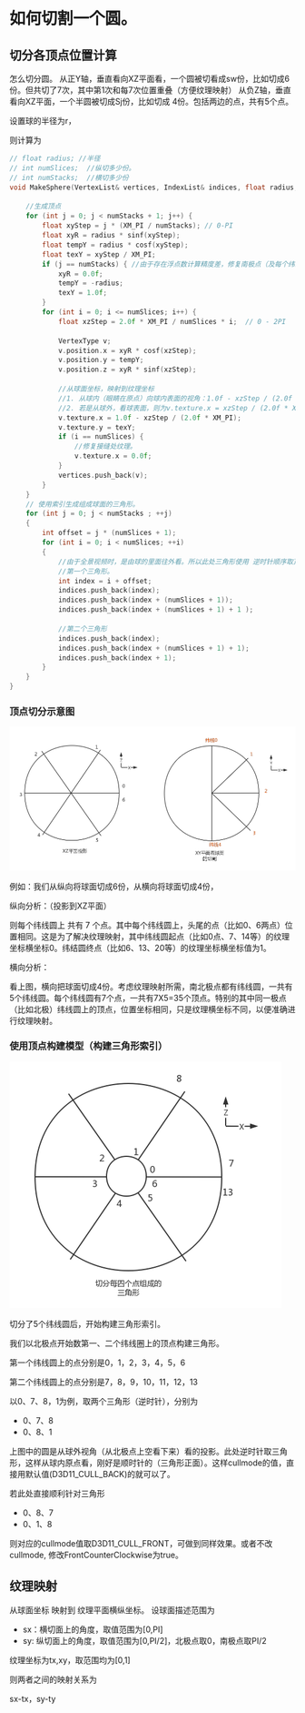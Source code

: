 
# 如何切割一个圆。

## 切分各顶点位置计算
怎么切分圆。
从正Y轴，垂直看向XZ平面看，一个圆被切看成sw份，比如切成6份。但共切了7次，其中第1次和每7次位置重叠（方便纹理映射）
从负Z轴，垂直看向XZ平面，一个半圆被切成Sj份，比如切成 4份。包括两边的点，共有5个点。

设置球的半径为r，

则计算为
```C++
// float radius; //半径
// int numSlices;  //纵切多少份。
// int numStacks;  //横切多少份
void MakeSphere(VertexList& vertices, IndexList& indices, float radius, int numSlices, int numStacks) {

    //生成顶点
    for (int j = 0; j < numStacks + 1; j++) { 
        float xyStep = j * (XM_PI / numStacks); // 0-PI
        float xyR = radius * sinf(xyStep);   
        float tempY = radius * cosf(xyStep);
        float texY = xyStep / XM_PI;
        if (j == numStacks) { //由于存在浮点数计算精度差，修复南极点（及每个纬线圈接缝处）的位置和纹理坐标。
            xyR = 0.0f;
            tempY = -radius;
            texY = 1.0f;
        }
        for (int i = 0; i <= numSlices; i++) {
            float xzStep = 2.0f * XM_PI / numSlices * i;  // 0 - 2PI

            VertexType v;
            v.position.x = xyR * cosf(xzStep);
            v.position.y = tempY;
            v.position.z = xyR * sinf(xzStep);

            //从球面坐标，映射到纹理坐标
            //1. 从球内（眼睛在原点）向球内表面的视角：1.0f - xzStep / (2.0f * XM_PI); 
            //2. 若是从球外，看球表面，则为v.texture.x = xzStep / (2.0f * XM_PI); 
            v.texture.x = 1.0f - xzStep / (2.0f * XM_PI); 
            v.texture.y = texY;
            if (i == numSlices) {
                //修复接缝处纹理。
                v.texture.x = 0.0f;
            }
            vertices.push_back(v);
        }
    }
    // 使用索引生成组成球面的三角形。
    for (int j = 0; j < numStacks ; ++j)
    {
        int offset = j * (numSlices + 1);
        for (int i = 0; i < numSlices; ++i)
        {
            //由于全景视频时，是由球的里面往外看。所以此处三角形使用 逆时针顺序取顶点
            //第一个三角形。
            int index = i + offset;
            indices.push_back(index);
            indices.push_back(index + (numSlices + 1));
            indices.push_back(index + (numSlices + 1) + 1 );

            //第二个三角形
            indices.push_back(index);
            indices.push_back(index + (numSlices + 1) + 1);
            indices.push_back(index + 1);
        }
    }
}
```

### 顶点切分示意图

![images 球面模型的构建和顶点](./images/sphere.png)

例如：我们从纵向将球面切成6份，从横向将球面切成4份，

纵向分析：（投影到XZ平面）

则每个纬线圆上 共有 7 个点。其中每个纬线圆上，头尾的点（比如0、6两点）位置相同。这是为了解决纹理映射，其中纬线圆起点（比如0点、7、14等）的纹理坐标横坐标0。纬结圆终点（比如6、13、20等）的纹理坐标横坐标值为1。

横向分析：

看上图，横向把球面切成4份。考虑纹理映射所需，南北极点都有纬线圆，一共有5个纬线圆。每个纬线圆有7个点，一共有7X5=35个顶点。特别的其中同一极点（比如北极）纬线圆上的顶点，位置坐标相同，只是纹理横坐标不同，以便准确进行纹理映射。

### 使用顶点构建模型（构建三角形索引）

![images 球面模型的三角形划分](./images/SphereTriangles.png)

切分了5个纬线圆后，开始构建三角形索引。

我们以北极点开始数第一、二个纬线圈上的顶点构建三角形。

第一个纬线圆上的点分别是0，1，2，3，4，5，6

第二个纬线圆上的点分别是7，8，9，10，11，12，13

以0、7、8，1为例，取两个三角形（逆时针），分别为
- 0、7、8
- 0、8、1

上图中的圆是从球外视角（从北极点上空看下来）看的投影。此处逆时针取三角形，这样从球内原点看，刚好是顺时针的（三角形正面）。这样cullmode的值，直接用默认值(D3D11_CULL_BACK)的就可以了。

若此处直接顺利针对三角形
- 0、8、7
- 0、1、8

则对应的cullmode值取D3D11_CULL_FRONT，可做到同样效果。或者不改cullmode, 修改FrontCounterClockwise为true。






## 纹理映射
从球面坐标  映射到 纹理平面横纵坐标。
设球面描述范围为
- sx：横切面上的角度，取值范围为[0,PI]
- sy: 纵切面上的角度，取值范围为[0,PI/2]，北极点取0，南极点取PI/2

纹理坐标为tx,xy，取范围均为[0,1]

则两者之间的映射关系为

sx-tx，sy-ty
